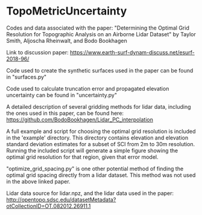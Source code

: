 # TopoMetricUncertainty
Codes and data associated with the paper: "Determining the Optimal Grid Resolution for Topographic Analysis on an Airborne Lidar Dataset" by Taylor Smith, Aljoscha Rheinwalt, and Bodo Bookhagen

Link to discussion paper: https://www.earth-surf-dynam-discuss.net/esurf-2018-96/

Code used to create the synthetic surfaces used in the paper can be found in "surfaces.py"

Code used to calculate truncation error and propagated elevation uncertainty can be found in "uncertainty.py"

A detailed description of several gridding methods for lidar data, including the ones used in this paper, can be found here: https://github.com/BodoBookhagen/Lidar_PC_interpolation

A full example and script for choosing the optimal grid resolution is included in the 'example' directory. This directory contains elevation and elevation standard deviation estimates for a subset of SCI from 2m to 30m resolution. Running the included script will generate a simple figure showing the optimal grid resolution for that region, given that error model.

"optimize_grid_spacing.py" is one other potential method of finding the optimal grid spacing directly from a lidar dataset. This method was not used in the above linked paper.

Lidar data source for lidar.npz, and the lidar data used in the paper: http://opentopo.sdsc.edu/datasetMetadata?otCollectionID=OT.082012.26911.1
